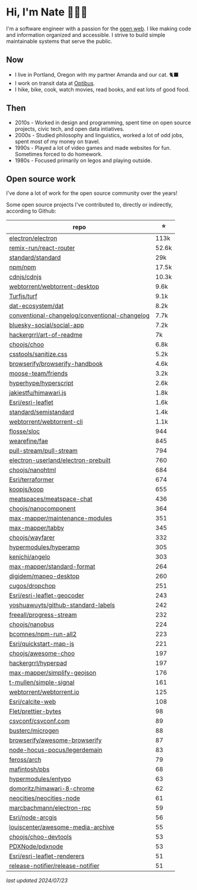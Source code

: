 # Hi, I'm Nate 👋👨‍💻

I'm a software engineer with a passion for the [open web](https://www.yearofopen.org/november-open-perspective-what-is-open-web/what-is-the-open-web-and-why-is-it-important-submitted-by-mark-surman-executive-director-of-the-mozilla-foundation/). I like making code and information organized and accessible. I strive to build simple maintainable systems that serve the public.

## Now

- I live in Portland, Oregon with my partner Amanda and our cat. 🐈‍⬛
- I work on transit data at [Optibus](https://optibus.com/).
- I hike, bike, cook, watch movies, read books, and eat lots of good food.

## Then

- 2010s - Worked in design and programming, spent time on open source projects, civic tech, and open data intiatives.
- 2000s - Studied philosophy and linguistics, worked a lot of odd jobs, spent most of my money on travel.
- 1990s - Played a lot of video games and made websites for fun. Sometimes forced to do homework.
- 1980s - Focused primarily on legos and playing outside.

## Open source work

I've done a lot of work for the open source community over the years!

Some open source projects I've contributed to, directly or indirectly, according to Github:

repo | ⭐️
--- | ---
[electron/electron](https://github.com/electron/electron) | 113k
[remix-run/react-router](https://github.com/remix-run/react-router) | 52.6k
[standard/standard](https://github.com/standard/standard) | 29k
[npm/npm](https://github.com/npm/npm) | 17.5k
[cdnjs/cdnjs](https://github.com/cdnjs/cdnjs) | 10.3k
[webtorrent/webtorrent-desktop](https://github.com/webtorrent/webtorrent-desktop) | 9.6k
[Turfjs/turf](https://github.com/Turfjs/turf) | 9.1k
[dat-ecosystem/dat](https://github.com/dat-ecosystem/dat) | 8.2k
[conventional-changelog/conventional-changelog](https://github.com/conventional-changelog/conventional-changelog) | 7.7k
[bluesky-social/social-app](https://github.com/bluesky-social/social-app) | 7.2k
[hackergrrl/art-of-readme](https://github.com/hackergrrl/art-of-readme) | 7k
[choojs/choo](https://github.com/choojs/choo) | 6.8k
[csstools/sanitize.css](https://github.com/csstools/sanitize.css) | 5.2k
[browserify/browserify-handbook](https://github.com/browserify/browserify-handbook) | 4.6k
[moose-team/friends](https://github.com/moose-team/friends) | 3.2k
[hyperhype/hyperscript](https://github.com/hyperhype/hyperscript) | 2.6k
[jakiestfu/himawari.js](https://github.com/jakiestfu/himawari.js) | 1.8k
[Esri/esri-leaflet](https://github.com/Esri/esri-leaflet) | 1.6k
[standard/semistandard](https://github.com/standard/semistandard) | 1.4k
[webtorrent/webtorrent-cli](https://github.com/webtorrent/webtorrent-cli) | 1.1k
[flosse/sloc](https://github.com/flosse/sloc) | 944
[wearefine/fae](https://github.com/wearefine/fae) | 845
[pull-stream/pull-stream](https://github.com/pull-stream/pull-stream) | 794
[electron-userland/electron-prebuilt](https://github.com/electron-userland/electron-prebuilt) | 760
[choojs/nanohtml](https://github.com/choojs/nanohtml) | 684
[Esri/terraformer](https://github.com/Esri/terraformer) | 674
[koopjs/koop](https://github.com/koopjs/koop) | 655
[meatspaces/meatspace-chat](https://github.com/meatspaces/meatspace-chat) | 436
[choojs/nanocomponent](https://github.com/choojs/nanocomponent) | 364
[max-mapper/maintenance-modules](https://github.com/max-mapper/maintenance-modules) | 351
[max-mapper/tabby](https://github.com/max-mapper/tabby) | 345
[choojs/wayfarer](https://github.com/choojs/wayfarer) | 332
[hypermodules/hyperamp](https://github.com/hypermodules/hyperamp) | 305
[kenichi/angelo](https://github.com/kenichi/angelo) | 303
[max-mapper/standard-format](https://github.com/max-mapper/standard-format) | 264
[digidem/mapeo-desktop](https://github.com/digidem/mapeo-desktop) | 260
[cugos/dropchop](https://github.com/cugos/dropchop) | 251
[Esri/esri-leaflet-geocoder](https://github.com/Esri/esri-leaflet-geocoder) | 243
[yoshuawuyts/github-standard-labels](https://github.com/yoshuawuyts/github-standard-labels) | 242
[freeall/progress-stream](https://github.com/freeall/progress-stream) | 232
[choojs/nanobus](https://github.com/choojs/nanobus) | 224
[bcomnes/npm-run-all2](https://github.com/bcomnes/npm-run-all2) | 223
[Esri/quickstart-map-js](https://github.com/Esri/quickstart-map-js) | 221
[choojs/awesome-choo](https://github.com/choojs/awesome-choo) | 197
[hackergrrl/hyperpad](https://github.com/hackergrrl/hyperpad) | 197
[max-mapper/simplify-geojson](https://github.com/max-mapper/simplify-geojson) | 176
[t-mullen/simple-signal](https://github.com/t-mullen/simple-signal) | 161
[webtorrent/webtorrent.io](https://github.com/webtorrent/webtorrent.io) | 125
[Esri/calcite-web](https://github.com/Esri/calcite-web) | 108
[Flet/prettier-bytes](https://github.com/Flet/prettier-bytes) | 98
[csvconf/csvconf.com](https://github.com/csvconf/csvconf.com) | 89
[busterc/microgen](https://github.com/busterc/microgen) | 88
[browserify/awesome-browserify](https://github.com/browserify/awesome-browserify) | 87
[node-hocus-pocus/legerdemain](https://github.com/node-hocus-pocus/legerdemain) | 83
[feross/arch](https://github.com/feross/arch) | 79
[mafintosh/pbs](https://github.com/mafintosh/pbs) | 68
[hypermodules/entypo](https://github.com/hypermodules/entypo) | 63
[domoritz/himawari-8-chrome](https://github.com/domoritz/himawari-8-chrome) | 62
[neocities/neocities-node](https://github.com/neocities/neocities-node) | 61
[marcbachmann/electron-rpc](https://github.com/marcbachmann/electron-rpc) | 59
[Esri/node-arcgis](https://github.com/Esri/node-arcgis) | 56
[louiscenter/awesome-media-archive](https://github.com/louiscenter/awesome-media-archive) | 55
[choojs/choo-devtools](https://github.com/choojs/choo-devtools) | 53
[PDXNode/pdxnode](https://github.com/PDXNode/pdxnode) | 53
[Esri/esri-leaflet-renderers](https://github.com/Esri/esri-leaflet-renderers) | 51
[release-notifier/release-notifier](https://github.com/release-notifier/release-notifier) | 51

_last updated 2024/07/23_
